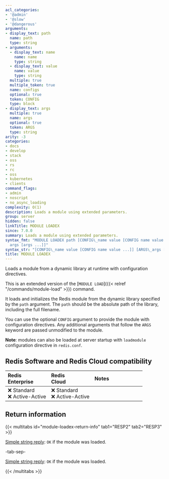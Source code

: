 ```yaml
---
acl_categories:
- '@admin'
- '@slow'
- '@dangerous'
arguments:
- display_text: path
  name: path
  type: string
- arguments:
  - display_text: name
    name: name
    type: string
  - display_text: value
    name: value
    type: string
  multiple: true
  multiple_token: true
  name: configs
  optional: true
  token: CONFIG
  type: block
- display_text: args
  multiple: true
  name: args
  optional: true
  token: ARGS
  type: string
arity: -3
categories:
- docs
- develop
- stack
- oss
- rs
- rc
- oss
- kubernetes
- clients
command_flags:
- admin
- noscript
- no_async_loading
complexity: O(1)
description: Loads a module using extended parameters.
group: server
hidden: false
linkTitle: MODULE LOADEX
since: 7.0.0
summary: Loads a module using extended parameters.
syntax_fmt: "MODULE LOADEX path [CONFIG\_name value [CONFIG name value ...]]\n  [ARGS\_\
  args [args ...]]"
syntax_str: "[CONFIG\_name value [CONFIG name value ...]] [ARGS\_args [args ...]]"
title: MODULE LOADEX
---
```

Loads a module from a dynamic library at runtime with configuration directives.

This is an extended version of the [`MODULE LOAD`]({{< relref "/commands/module-load" >}}) command.

It loads and initializes the Redis module from the dynamic library specified by the `path` argument. The `path` should be the absolute path of the library, including the full filename.

You can use the optional `CONFIG` argument to provide the module with configuration directives.
Any additional arguments that follow the `ARGS` keyword are passed unmodified to the module.

**Note**: modules can also be loaded at server startup with `loadmodule`
configuration directive in `redis.conf`.

## Redis Software and Redis Cloud compatibility

| Redis<br />Enterprise | Redis<br />Cloud | <span style="min-width: 9em; display: table-cell">Notes</span> |
|:----------------------|:-----------------|:------|
| <span title="Not supported">&#x274c; Standard</span><br /><span title="Not supported"><nobr>&#x274c; Active-Active</nobr></span> | <span title="Not supported">&#x274c; Standard</span><br /><span title="Not supported"><nobr>&#x274c; Active-Active</nobr></span> |  |

## Return information

{{< multitabs id="module-loadex-return-info" 
    tab1="RESP2" 
    tab2="RESP3" >}}

[Simple string reply](../../develop/reference/protocol-spec#simple-strings): `OK` if the module was loaded.

-tab-sep-

[Simple string reply](../../develop/reference/protocol-spec#simple-strings): `OK` if the module was loaded.

{{< /multitabs >}}
